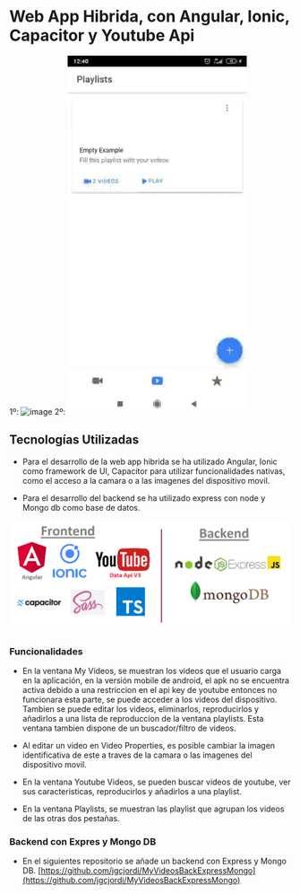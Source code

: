 # Web App Hibrida, con Angular, Ionic, Capacitor y Youtube Api

1º: ![image](https://github.com/jgcjordi/MyVideosFrontAngularIonicWebAppHibrida/blob/master/others-readmemd/gif1.gif) 2º: ![image](https://github.com/jgcjordi/MyVideosFrontAngularIonicWebAppHibrida/blob/master/others-readmemd/gif2.gif)

## Tecnologías Utilizadas

* Para el desarrollo de la web app hibrida se ha utilizado Angular, Ionic como framework de UI, Capacitor para utilizar funcionalidades nativas, como el acceso a la camara o a las imagenes del dispositivo movil.

* Para el desarrollo del backend se ha utilizado express con node y Mongo db como base de datos.

![image](https://github.com/jgcjordi/MyVideosFrontAngularIonicWebAppHibrida/blob/master/others-readmemd/tecnologies.png)

### Funcionalidades

* En la ventana My Videos, se muestran los videos que el usuario carga en la aplicación, en la versión mobile de android, el apk no se encuentra activa debido a una restriccion en el api key de youtube entonces no funcionara esta parte, se puede acceder a los videos del dispositivo. Tambien se puede editar los videos, eliminarlos, reproducirlos y añadirlos a una lista de reproduccion de la ventana playlists. Esta ventana tambien dispone de un buscador/filtro de videos.

* Al editar un video en Video Properties, es posible cambiar la imagen identificativa de este a traves de la camara o las imagenes del dispositivo movil.

* En la ventana Youtube Videos, se pueden buscar videos de youtube, ver sus caracteristicas, reproducirlos y añadirlos a una playlist.

* En la ventana Playlists, se muestran las playlist que agrupan los videos de las otras dos pestañas.

### Backend con Expres y Mongo DB

* En el siguientes repositorio se añade un backend con Express y Mongo DB.
[https://github.com/jgcjordi/MyVideosBackExpressMongo](https://github.com/jgcjordi/MyVideosBackExpressMongo)